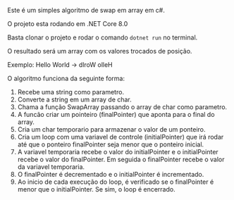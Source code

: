 ﻿Este é um simples algoritmo de swap em array em c#.

O projeto esta rodando em .NET Core 8.0

Basta clonar o projeto e rodar o comando `dotnet run` no terminal.

O resultado será um array com os valores trocados de posição.

Exemplo: Hello World -> dlroW olleH

O algoritmo funciona da seguinte forma:

1. Recebe uma string como parametro.
2. Converte a string em um array de char.													
3. Chama a função SwapArray passando o array de char como parametro.
4. A funcão criar um pointeiro (finalPointer) que aponta para o final do array.
5. Cria um char temporario para armazenar o valor de um ponteiro.
6. Cria um loop com uma variavel de controle (initialPointer) que irá rodar até que o ponteiro finalPointer seja menor que o ponteiro inicial.	
7. A variavel temporaria recebe o valor do initialPointer e o initialPointer recebe o valor do finalPointer. Em seguida o finalPointer recebe o valor da variavel temporaria.				
8. O finalPointer é decrementado e o initialPointer é incrementado.	
9. Ao inicio de cada execução do loop, é verificado se o finalPointer é menor que o initialPointer. Se sim, o loop é encerrado.